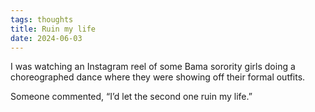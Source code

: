 ```yaml
---
tags: thoughts
title: Ruin my life
date: 2024-06-03
---
```


I was watching an Instagram reel of some Bama sorority girls doing a choreographed dance where they were showing off their formal outfits. 

Someone commented, “I’d let the second one ruin my life.”